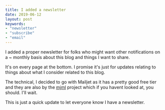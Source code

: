 ```yaml
---
title: I added a newsletter
date: 2019-06-12
layout: post
keywords:
- "newsletter"
- "subscribe"
- "email"
---
```


I added a proper newsletter for folks who might want other notifications on a ~ monthly basis about this blog and things I want to share.

It's on every page at the bottom.  I promise it's just for updates relating to things about what I consider related to this blog.

<!--more-->

The technical, I decided to go with Mailjet as it has a pretty good free tier and they are also by the [mjml](https://mjml.io/) project which if you havent looked at, you should.  I'll wait.

This is just a quick update to let everyone know I have a newsletter.